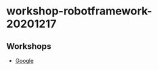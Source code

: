 # workshop-robotframework-20201217

## Workshops
* [Google](https://github.com/up1/workshop-robotframework-20201217/blob/main/google.robot)
